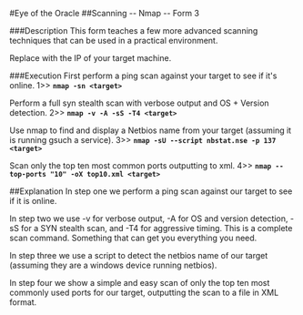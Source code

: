 #Eye of the Oracle
##Scanning -- Nmap -- Form 3

###Description
This form teaches a few more advanced scanning techniques that can be used in a practical environment.

Replace <target> with the IP of your target machine.

###Execution
First perform a ping scan against your target to see if it's online.
1>> **`nmap -sn <target>`**

Perform a full syn stealth scan with verbose output and OS + Version detection.
2>> **`nmap -v -A -sS -T4 <target>`**

Use nmap to find and display a Netbios name from your target (assuming it is running gsuch a service).
3>> **`nmap -sU --script nbstat.nse -p 137 <target>`**

Scan only the top ten most common ports outputting to xml.
4>> **`nmap --top-ports "10" -oX top10.xml <target>`**

##Explanation
In step one we perform a ping scan against our target to see if it is online.

In step two we use -v for verbose output, -A for OS and version detection, -sS for a SYN stealth scan, and -T4 for aggressive timing.  This is a complete scan command.  Something that can get you everything you need.

In step three we use a script to detect the netbios name of our target (assuming they are a windows device running netbios).

In step four we show a simple and easy scan of only the top ten most commonly used ports for our target, outputting the scan to a file in XML format.
